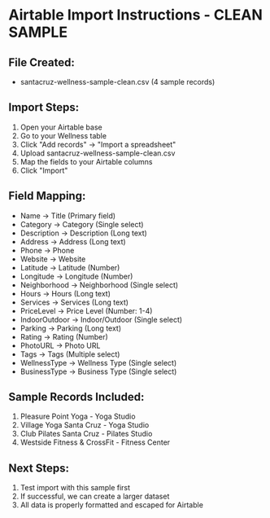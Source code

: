 
# Airtable Import Instructions - CLEAN SAMPLE

## File Created:
- santacruz-wellness-sample-clean.csv (4 sample records)

## Import Steps:
1. Open your Airtable base
2. Go to your Wellness table
3. Click "Add records" → "Import a spreadsheet"
4. Upload santacruz-wellness-sample-clean.csv
5. Map the fields to your Airtable columns
6. Click "Import"

## Field Mapping:
- Name → Title (Primary field)
- Category → Category (Single select)
- Description → Description (Long text)
- Address → Address (Long text)
- Phone → Phone
- Website → Website
- Latitude → Latitude (Number)
- Longitude → Longitude (Number)
- Neighborhood → Neighborhood (Single select)
- Hours → Hours (Long text)
- Services → Services (Long text)
- PriceLevel → Price Level (Number: 1-4)
- IndoorOutdoor → Indoor/Outdoor (Single select)
- Parking → Parking (Long text)
- Rating → Rating (Number)
- PhotoURL → Photo URL
- Tags → Tags (Multiple select)
- WellnessType → Wellness Type (Single select)
- BusinessType → Business Type (Single select)

## Sample Records Included:
1. Pleasure Point Yoga - Yoga Studio
2. Village Yoga Santa Cruz - Yoga Studio
3. Club Pilates Santa Cruz - Pilates Studio
4. Westside Fitness & CrossFit - Fitness Center

## Next Steps:
1. Test import with this sample first
2. If successful, we can create a larger dataset
3. All data is properly formatted and escaped for Airtable
